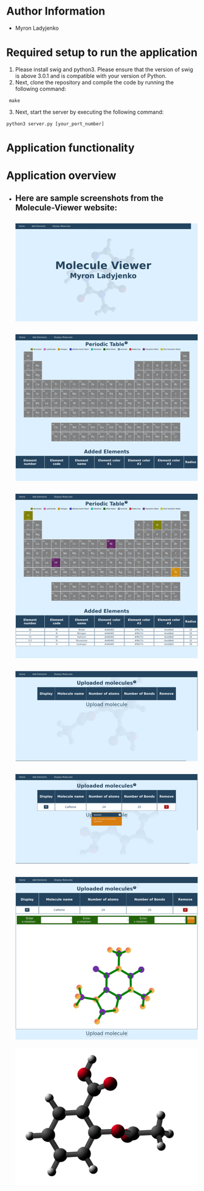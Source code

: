 # Author Information
- Myron Ladyjenko

# Required setup to run the application
1. Please install swig and python3. Please ensure that the version of swig is above 3.0.1 and is compatible with your version of Python.
2. Next, clone the repository and compile the code by running the following command:
```
 make  
```  
3. Next, start the server by executing the following command:
```
python3 server.py [your_port_number]
```
# Application functionality

# Application overview
- Here are sample screenshots from the Molecule-Viewer website:  
  -
  ![Front Page of the website](images/FrontPage.png)
  -
  ![Periodic table with no selected elements](images/PerTable0.png)  
  -
  ![Periodic table with selected elements](images/PerTable1.png)  
  -
  ![Upload page with no molecules](images/UplMol0.png)  
  -
  ![Upload page after uploading a molecule](images/UplMol1.png)  
  -
  ![Molecule view in 2D with rotations](images/UplMol2.png)  
  -
  ![3D view of the molecules](images/3DMol.png)  


